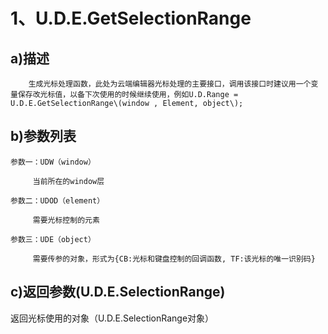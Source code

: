 # 1、U.D.E.GetSelectionRange

## a\)描述

        生成光标处理函数，此处为云端编辑器光标处理的主要接口，调用该接口时建议用一个变量保存改光标值，以备下次使用的时候继续使用，例如U.D.Range = U.D.E.GetSelectionRange\(window , Element, object\);

## b\)参数列表

```
参数一：UDW（window）

     当前所在的window层

参数二：UDOD（element）

     需要光标控制的元素

参数三：UDE（object）

     需要传参的对象，形式为{CB:光标和键盘控制的回调函数, TF:该光标的唯一识别码}
```

## c\)返回参数\(U.D.E.SelectionRange\)

返回光标使用的对象（U.D.E.SelectionRange对象）

